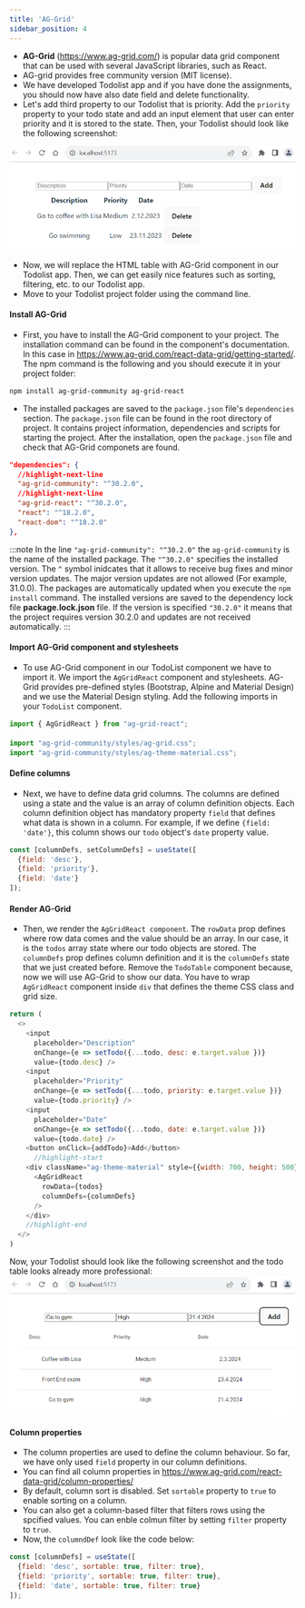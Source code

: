```yaml
---
title: 'AG-Grid'
sidebar_position: 4
---
```

- **AG-Grid** (https://www.ag-grid.com/) is popular data grid component that can be used with several JavaScript libraries, such as React.
- AG-grid provides free community version (MIT license).
- We have developed Todolist app and if you have done the assignments, you should now have also date field and delete functionality.
- Let's add third property to our Todolist that is priority. Add the `priority` property to your todo state and add an input element that user can enter priority and it is stored to the state. Then, your Todolist should look like the following screenshot:

![Todolist](./img/todolist2.png)

- Now, we will replace the HTML table with AG-Grid component in our Todolist app. Then, we can get easily nice features such as sorting, filtering, etc. to our Todolist app.
- Move to your Todolist project folder using the command line.
#### Install AG-Grid
- First, you have to install the AG-Grid component to your project. The installation command can be found in the component's documentation. In this case in https://www.ag-grid.com/react-data-grid/getting-started/. The npm command is the following and you should execute it in your project folder:
```bash
npm install ag-grid-community ag-grid-react
```
- The installed packages are saved to the `package.json` file's `dependencies` section. The `package.json` file can be found in the root directory of project. It contains project information, dependencies and scripts for starting the project.  After the installation, open the `package.json` file and check that AG-Grid componets are found.
```json title="package.json"
"dependencies": {
  //highlight-next-line
  "ag-grid-community": "^30.2.0",
  //highlight-next-line
  "ag-grid-react": "^30.2.0",
  "react": "^18.2.0",
  "react-dom": "^18.2.0"
},
```
:::note
In the line `"ag-grid-community": "^30.2.0"` the `ag-grid-community` is the name of the installed package. The `"^30.2.0"` specifies the installed version. The `^` symbol inidcates that it allows to receive bug fixes and minor version updates. The major version updates are not allowed (For example, 31.0.0). The packages are automatically updated when you execute the `npm install` command. The installed versions are saved to the dependency lock file **package.lock.json** file. If the version is specified `"30.2.0"` it means that the project requires version 30.2.0 and updates are not received automatically. 
:::

#### Import AG-Grid component and stylesheets
- To use AG-Grid component in our TodoList component we have to import it. We import the `AgGridReact` component and stylesheets. AG-Grid provides pre-defined styles (Bootstrap, Alpine and Material Design) and we use the Material Design styling. Add the following imports in your `TodoList` component.

```js title="TodoList.jsx"
import { AgGridReact } from "ag-grid-react";

import "ag-grid-community/styles/ag-grid.css";
import "ag-grid-community/styles/ag-theme-material.css";
```
#### Define columns
- Next, we have to define data grid columns. The columns are defined using a state and the value is an array of column definition objects. Each column definition object has mandatory property `field` that defines what data is shown in a column. For example, if we define `{field: 'date'}`, this column shows our `todo` object's `date` property value.

```js title="TodoList.jsx"
const [columnDefs, setColumnDefs] = useState([
  {field: 'desc'},
  {field: 'priority'},
  {field: 'date'}
]);
```
#### Render AG-Grid
- Then, we render the `AgGridReact component`. The `rowData` prop defines where row data comes and the value should be an array. In our case, it is the `todos` array state where our todo objects are stored. The `columnDefs` prop defines column definition and it is the `columnDefs` state that we just created before. Remove the `TodoTable` component because, now we will use AG-Grid to show our data. You have to wrap `AgGridReact` component inside `div` that defines the theme CSS class and grid size.
```js title="TodoList.jsx"
return (
  <>
    <input 
      placeholder="Description" 
      onChange={e => setTodo({...todo, desc: e.target.value })} 
      value={todo.desc} />
    <input 
      placeholder="Priority" 
      onChange={e => setTodo({...todo, priority: e.target.value })} 
      value={todo.priority} /> 
    <input 
      placeholder="Date" 
      onChange={e => setTodo({...todo, date: e.target.value })} 
      value={todo.date} />
    <button onClick={addTodo}>Add</button>
      //highlight-start
    <div className="ag-theme-material" style={{width: 700, height: 500}}>
      <AgGridReact 
        rowData={todos}
        columnDefs={columnDefs}
      />
    </div> 
    //highlight-end
  </>
)  
```
Now, your Todolist should look like the following screenshot and the todo table looks already more professional:
![Todolist](./img/todolist3.png)

#### Column properties
- The column properties are used to define the column behaviour. So far, we have only used `field` property in our column definitions.
- You can find all column properties in https://www.ag-grid.com/react-data-grid/column-properties/
- By default, column sort is disabled. Set `sortable` property to `true` to enable sorting on a column.
- You can also get a column-based filter that filters rows using the spcified values. You can enble colmun filter by setting `filter` property to `true`.
- Now, the `columndDef` look like the code below:

```js  title="TodoList.jsx"
const [columnDefs] = useState([
  {field: 'desc', sortable: true, filter: true},
  {field: 'priority', sortable: true, filter: true},
  {field: 'date', sortable: true, filter: true}
]);
```